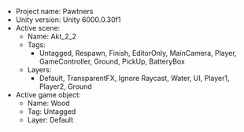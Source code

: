 <!-- UNITY CODE ASSIST INSTRUCTIONS START -->
- Project name: Pawtners
- Unity version: Unity 6000.0.30f1
- Active scene:
  - Name: Akt_2_2
  - Tags:
    - Untagged, Respawn, Finish, EditorOnly, MainCamera, Player, GameController, Ground, PickUp, BatteryBox
  - Layers:
    - Default, TransparentFX, Ignore Raycast, Water, UI, Player1, Player2, Ground
- Active game object:
  - Name: Wood
  - Tag: Untagged
  - Layer: Default
<!-- UNITY CODE ASSIST INSTRUCTIONS END -->